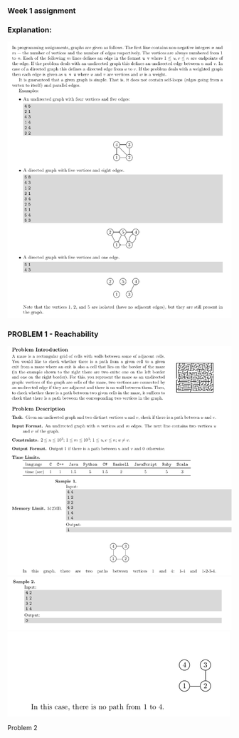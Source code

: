 
### Week 1 assignment
### Explanation: 
![Alt text](./Screenshot%20from%202020-07-19%2017-12-55.png "Title")

### PROBLEM 1 - Reachability
![Alt text](./Screenshot%20from%202020-07-19%2017-15-40.png "Title")
![Alt text](./Screenshot%20from%202020-07-19%2017-18-26.png "Title")
![Alt text](./Screenshot%20from%202020-07-19%2017-18-54.png "Title")


Problem 2